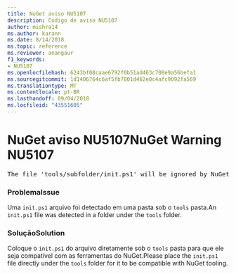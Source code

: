 ```yaml
---
title: NuGet aviso NU5107
description: Código de aviso NU5107
author: mishra14
ms.author: karann
ms.date: 8/14/2018
ms.topic: reference
ms.reviewer: anangaur
f1_keywords:
- NU5107
ms.openlocfilehash: 6243bf08caae6792f0b51ad463c708e9a56befa1
ms.sourcegitcommit: 1d1406764c6af5fb7801d462e0c4afc9092fa569
ms.translationtype: MT
ms.contentlocale: pt-BR
ms.lasthandoff: 09/04/2018
ms.locfileid: "43551605"
---
```

# <a name="nuget-warning-nu5107"></a><span data-ttu-id="4f90e-103">NuGet aviso NU5107</span><span class="sxs-lookup"><span data-stu-id="4f90e-103">NuGet Warning NU5107</span></span>
<pre>The file 'tools/subfolder/init.ps1' will be ignored by NuGet because it is not directly under 'tools' folder. Place the file directly under 'tools' folder.</pre>

### <a name="issue"></a><span data-ttu-id="4f90e-104">Problema</span><span class="sxs-lookup"><span data-stu-id="4f90e-104">Issue</span></span>

<span data-ttu-id="4f90e-105">Uma `init.ps1` arquivo foi detectado em uma pasta sob o `tools` pasta.</span><span class="sxs-lookup"><span data-stu-id="4f90e-105">An `init.ps1` file was detected in a folder under the `tools` folder.</span></span>


### <a name="solution"></a><span data-ttu-id="4f90e-106">Solução</span><span class="sxs-lookup"><span data-stu-id="4f90e-106">Solution</span></span>

<span data-ttu-id="4f90e-107">Coloque o `init.ps1` do arquivo diretamente sob o `tools` pasta para que ele seja compatível com as ferramentas do NuGet.</span><span class="sxs-lookup"><span data-stu-id="4f90e-107">Please place the `init.ps1` file directly under the `tools` folder for it to be compatible with NuGet tooling.</span></span>

